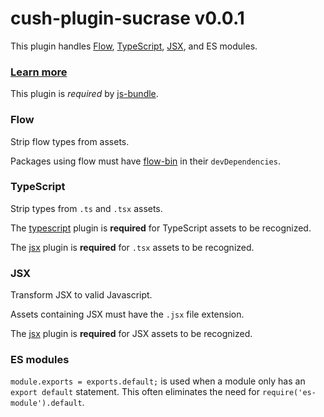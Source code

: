 # cush-plugin-sucrase v0.0.1

This plugin handles [Flow][1], [TypeScript][2], [JSX][3], and ES modules.

### [Learn more][0]

[0]: https://github.com/alangpierce/sucrase
[1]: https://github.com/facebook/flow
[2]: https://github.com/Microsoft/TypeScript
[3]: https://reactjs.org/docs/jsx-in-depth.html

This plugin is *required* by [js-bundle][2].

[4]: https://github.com/aleclarson/js-bundle

### Flow

Strip flow types from assets.

Packages using flow must have [flow-bin](https://www.npmjs.com/package/flow-bin) in their `devDependencies`.

### TypeScript

Strip types from `.ts` and `.tsx` assets.

The [typescript](https://github.com/cushJS/cush-plugin-typescript) plugin is **required** for TypeScript assets to be recognized.

The [jsx](https://github.com/cushJS/cush-plugin-jsx) plugin is **required** for `.tsx` assets to be recognized.

### JSX

Transform JSX to valid Javascript.

Assets containing JSX must have the `.jsx` file extension.

The [jsx](https://github.com/cushJS/cush-plugin-jsx) plugin is **required** for JSX assets to be recognized.

### ES modules

`module.exports = exports.default;` is used when a module only has an `export default` statement. This often eliminates the need for `require('es-module').default`.
